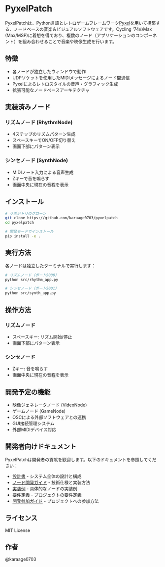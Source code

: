 # PyxelPatch

PyxelPatchは、Python言語とレトロゲームフレームワーク[Pyxel](https://github.com/kitao/pyxel)を用いて構築する、ノードベースの音楽＆ビジュアルソフトウェアです。Cycling '74のMax (Max/MSP)に着想を得ており、複数のノード（アプリケーションのコンポーネント）を組み合わせることで音楽や映像生成を行います。

## 特徴

- 各ノードが独立したウィンドウで動作
- UDPソケットを使用したMIDIメッセージによるノード間通信
- Pyxelによるレトロスタイルの音声・グラフィック生成
- 拡張可能なノードベースアーキテクチャ

## 実装済みノード

### リズムノード (RhythmNode)
- 4ステップのリズムパターン生成
- スペースキーでON/OFF切り替え
- 画面下部にパターン表示

### シンセノード (SynthNode)
- MIDIノート入力による音声生成
- Zキーで音を鳴らす
- 画面中央に現在の音程を表示

## インストール

```bash
# リポジトリのクローン
git clone https://github.com/karaage0703/pyxelpatch
cd pyxelpatch

# 開発モードでインストール
pip install -e .
```

## 実行方法

各ノードは独立したターミナルで実行します：

```bash
# リズムノード（ポート5000）
python src/rhythm_app.py

# シンセノード（ポート5001）
python src/synth_app.py
```

## 操作方法

### リズムノード
- スペースキー: リズム開始/停止
- 画面下部にパターン表示

### シンセノード
- Zキー: 音を鳴らす
- 画面中央に現在の音程を表示

## 開発予定の機能

- 映像ジェネレータノード (VideoNode)
- ゲームノード (GameNode)
- OSCによる外部ソフトウェアとの連携
- GUI接続管理システム
- 外部MIDIデバイス対応

## 開発者向けドキュメント

PyxelPatchは開発者の貢献を歓迎します。以下のドキュメントを参照してください：

- [設計書](docs/design_document.md) - システム全体の設計と構成
- [ノード開発ガイド](docs/node_development.md) - 技術仕様と実装方法
- [実装例](docs/example_nodes.md) - 具体的なノードの実装例
- [要件定義](docs/requirements_prompt.md) - プロジェクトの要件定義
- [開発参加ガイド](CONTRIBUTING.md) - プロジェクトへの参加方法

## ライセンス

MIT License

## 作者

@karaage0703